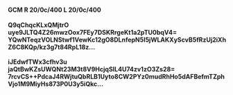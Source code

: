 #### GCM R 20/0c/400 L 20/0c/400
**Q9qChqcKLxQMjtrO**<br/>**uye9JLTQ4Z26mwzOox7FEy7DSKRrgeKt1a2pTU0bqV4=**<br/>**YQwNTeqzVOLNStwf1VewKc12gO8DLnfepN5I5jWLAKXyScvB5fRzUj2iXhZ6C8KQp/kz3g7t84RpL18z...**<br/><br/>
**iJEdwfTWx3cfhv3u**<br/>**jaQtBwKZsUWQNt23M3t8V9HcjqSIL4U74zv1zO3Zs28=**<br/>**7rcvCS++PdcaJ4RWjtuQbRLB1Uyto8CW2PYz0mudRhHo5dAFBefmTZphVjo1M9MiyHs873P0U3y5iQkc...**